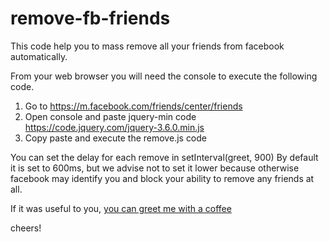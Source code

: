 # remove-fb-friends
This code help you to mass remove all your friends from facebook automatically.

From your web browser you will need the console to execute the following code.

1) Go to https://m.facebook.com/friends/center/friends
2) Open console and paste jquery-min code https://code.jquery.com/jquery-3.6.0.min.js
3) Copy paste and execute the remove.js code

You can set the delay for each remove in setInterval(greet, 900)
By default it is set to 600ms, but we advise not to set it lower because otherwise facebook may identify you and block your ability to remove any friends at all.

If it was useful to you, [you can greet me with a coffee](https://www.buymeacoffee.com/danielassayag)

cheers!
